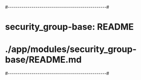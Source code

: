#--------------------------------------------------#
# security_group-base: README                      #
# ./app/modules/security_group-base/README.md      #
#--------------------------------------------------#